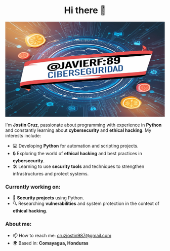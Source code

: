 <h1 align="center">Hi there 👋</h1>

<p align="center">
<img src="https://github.com/javierf89/javierf89/blob/54ae1b2cf77332f4f5181065c830f19b96634532/image.png" alt="Banner de Ciberseguridad" width="800" height="300">
</p>

I'm **Jostin Cruz**, passionate about programming with experience in **Python** and constantly learning about **cybersecurity** and **ethical hacking**. My interests include:

- 💻 Developing **Python** for automation and scripting projects.
- 🔒 Exploring the world of **ethical hacking** and best practices in **cybersecurity**.
- 🛠️ Learning to use **security tools** and techniques to strengthen infrastructures and protect systems.

### Currently working on:
- 📜 **Security projects** using Python.
- 🔍 Researching **vulnerabilities** and system protection in the context of **ethical hacking**.

### About me:
- 📫 How to reach me: cruzjostin987@gmail.com
- 🌍 Based in: **Comayagua, Honduras**

